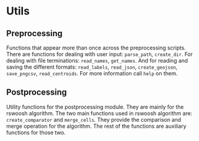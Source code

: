 # Utils

## Preprocessing

Functions that appear more than once across the preprocessing scripts. There are functions for dealing with user input: `parse_path`, `create_dir`. For dealing with file terminations: `read_names`, `get_names`. And for reading and saving the different formats: `read_labels`, `read_json`, `create_geojson`, `save_pngcsv`, `read_centroids`. For more information call `help` on them.

## Postprocessing

Utility functions for the postprocessing module. They are mainly for the rswoosh algorithm. The two main functions used in rswoosh algorithm are: `create_comparator` and `merge_cells`. They provide the comparison and merge operation for the algorithm. The rest of the functions are auxiliary functions for those two.
